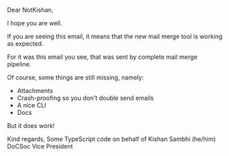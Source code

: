 Dear NotKishan,

I hope you are well.

If you are seeing this email, it means that the new mail merge tool is working as expected.

For it was this email you see, that was sent by complete mail merge pipeline.

Of course, some things are still missing, namely:
- Attachments
- Crash-proofing so you don't double send emails
- A nice CLI
- Docs

But it does work!

Kind regards,
Some TypeScript code on behalf of Kishan Sambhi (he/him)
DoCSoc Vice President